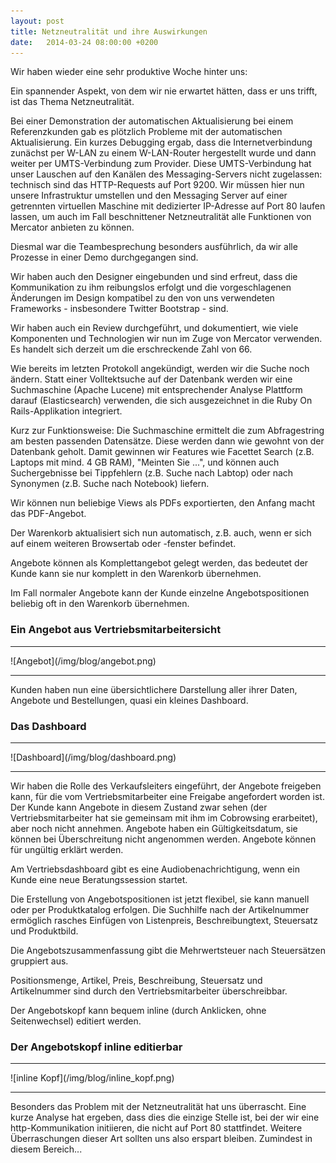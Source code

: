 ```yaml
---
layout: post
title: Netzneutralität und ihre Auswirkungen
date:   2014-03-24 08:00:00 +0200
---
```


Wir haben wieder eine sehr produktive Woche hinter uns:

Ein spannender Aspekt, von dem wir nie erwartet hätten, dass er uns
trifft, ist das Thema Netzneutralität.

Bei einer Demonstration der automatischen Aktualisierung bei einem
Referenzkunden gab es plötzlich Probleme mit der automatischen
Aktualisierung. Ein kurzes Debugging ergab, dass die Internetverbindung
zunächst per W-LAN zu einem W-LAN-Router hergestellt wurde und dann
weiter per UMTS-Verbindung zum Provider. Diese UMTS-Verbindung hat unser
Lauschen auf den Kanälen des Messaging-Servers nicht zugelassen:
technisch sind das HTTP-Requests auf Port 9200. Wir müssen hier nun
unsere Infrastruktur umstellen und den Messaging Server auf einer
getrennten virtuellen Maschine mit dedizierter IP-Adresse auf Port 80
laufen lassen, um auch im Fall beschnittener Netzneutralität alle
Funktionen von Mercator anbieten zu können.

Diesmal war die Teambesprechung besonders ausführlich, da wir alle
Prozesse in einer Demo durchgegangen sind.

Wir haben auch den Designer eingebunden und sind erfreut, dass die
Kommunikation zu ihm reibungslos erfolgt und die vorgeschlagenen
Änderungen im Design kompatibel zu den von uns verwendeten Frameworks -
insbesondere Twitter Bootstrap - sind.

Wir haben auch ein Review durchgeführt, und dokumentiert, wie viele
Komponenten und Technologien wir nun im Zuge von Mercator verwenden. Es
handelt sich derzeit um die erschreckende Zahl von 66.

Wie bereits im letzten Protokoll angekündigt, werden wir die Suche noch
ändern. Statt einer Volltektsuche auf der Datenbank werden wir eine
Suchmaschine (Apache Lucene) mit entsprechender Analyse Plattform darauf
(Elasticsearch) verwenden, die sich ausgezeichnet in die Ruby On
Rails-Applikation integriert.

Kurz zur Funktionsweise: Die Suchmaschine ermittelt die zum
Abfragestring am besten passenden Datensätze. Diese werden dann wie
gewohnt von der Datenbank geholt. Damit gewinnen wir Features wie
Facettet Search (z.B. Laptops mit mind. 4 GB RAM), "Meinten Sie
...", und können auch Suchergebnisse bei Tippfehlern (z.B. Suche nach
Labtop) oder nach Synonymen (z.B. Suche nach Notebook) liefern.

Wir können nun beliebige Views als PDFs exportierten, den Anfang macht
das PDF-Angebot.

Der Warenkorb aktualisiert sich nun automatisch, z.B. auch, wenn er sich
auf einem weiteren Browsertab oder -fenster befindet.

Angebote können als Komplettangebot gelegt werden, das bedeutet der
Kunde kann sie nur komplett in den Warenkorb übernehmen.

Im Fall normaler Angebote kann der Kunde einzelne Angebotspositionen
beliebig oft in den Warenkorb übernehmen.

### Ein Angebot aus Vertriebsmitarbeitersicht

<hr/>
![Angebot](/img/blog/angebot.png)
<hr/>

Kunden haben nun eine übersichtlichere Darstellung aller ihrer Daten, Angebote und Bestellungen, quasi ein kleines Dashboard.


### Das Dashboard

<hr/>
![Dashboard](/img/blog/dashboard.png)
<hr/>

Wir haben die Rolle des Verkaufsleiters eingeführt, der Angebote
freigeben kann, für die vom Vertriebsmitarbeiter eine Freigabe
angefordert worden ist. Der Kunde kann Angebote in diesem Zustand zwar
sehen (der Vertriebsmitarbeiter hat sie gemeinsam mit ihm im Cobrowsing
erarbeitet), aber noch nicht annehmen. Angebote haben ein
Gültigkeitsdatum, sie können bei Überschreitung nicht angenommen werden.
Angebote können für ungültig erklärt werden.

Am Vertriebsdashboard gibt es eine Audiobenachrichtigung, wenn ein Kunde
eine neue Beratungssession startet.

Die Erstellung von Angebotspositionen ist jetzt flexibel, sie kann
manuell oder per Produktkatalog erfolgen. Die Suchhilfe nach der
Artikelnummer ermöglich rasches Einfügen von Listenpreis, Beschreibungtext, Steuersatz und Produktbild.

Die Angebotszusammenfassung gibt die Mehrwertsteuer nach Steuersätzen
gruppiert aus.

Positionsmenge, Artikel, Preis, Beschreibung, Steuersatz und
Artikelnummer sind durch den Vertriebsmitarbeiter überschreibbar.

Der Angebotskopf kann bequem inline (durch Anklicken, ohne
Seitenwechsel) editiert werden.

### Der Angebotskopf inline editierbar

<hr/>
![inline Kopf](/img/blog/inline_kopf.png)
<hr/>

Besonders das Problem mit der Netzneutralität hat uns überrascht. Eine
kurze Analyse hat ergeben, dass dies die einzige Stelle ist, bei der wir
eine http-Kommunikation initiieren, die nicht auf Port 80 stattfindet.
Weitere Überraschungen dieser Art sollten uns also erspart bleiben.
Zumindest in diesem Bereich...